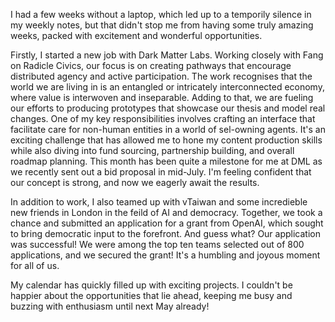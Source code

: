 I had a few weeks without a laptop, which led up to a temporily silence in my weekly notes, but that didn't stop me from having some truly amazing weeks, packed with excitement and wonderful opportunities.

Firstly, I started a new job with Dark Matter Labs. Working closely with Fang on Radicle Civics, our focus is on creating pathways that encourage distributed agency and active participation. The work recognises that the world we are living in is an entangled or intricately interconnected economy, where value is interwoven and inseparable. Adding to that, we are fueling our efforts to producing prototypes that showcase our thesis and model real changes.  One of my key responsibilities involves crafting an interface that facilitate care for non-human entities in a world of sel-owning agents. It's an exciting challenge that has allowed me to hone my content production skills while also diving into fund sourcing, partnership building, and overall roadmap planning. This month has been quite a milestone for me at DML as we recently sent out a bid proposal in mid-July. I'm feeling confident that our concept is strong, and now we eagerly await the results.

In addition to work, I also teamed up with vTaiwan and some incredieble new friends in London in the feild of AI and democracy. Together, we took a chance and submitted an application for a grant from OpenAI, which sought to bring democratic input to the forefront. And guess what? Our application was successful! We were among the top ten teams selected out of 800 applications, and we secured the grant! It's a humbling and joyous moment for all of us.

My calendar has quickly filled up with exciting projects. I couldn't be happier about the opportunities that lie ahead, keeping me busy and buzzing with enthusiasm until next May already!